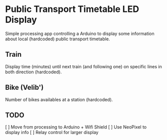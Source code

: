 # Public Transport Timetable LED Display

Simple processing app controlling a Arduino to display some information about local (hardcoded) public transport timetable.

## Train

Display time (minutes) until next train (and following one) on specific lines in both direction (hardcoded).

## Bike (Velib')

Number of bikes availables at a station (hardcoded).

## TODO

  [ ] Move from processing to Arduino + Wifi Shield
  [ ] Use NeoPixel to display info
  [ ] Relay control for larger display
